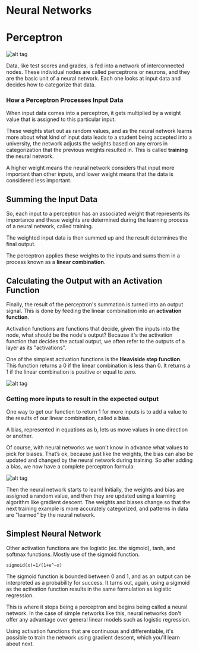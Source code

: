 # Neural Networks

# Perceptron

![alt tag](https://i.stack.imgur.com/KUvpQ.png)

Data, like test scores and grades, is fed into a network of interconnected nodes.
These individual nodes are called perceptrons or neurons, and they are the basic unit of a neural network.
Each one looks at input data and decides how to categorize that data.

### How a Perceptron Processes Input Data

When input data comes into a perceptron, it gets multiplied by a weight value that is assigned to this particular input.

These weights start out as random values, and as the neural network learns more about what kind of input data leads to a student being accepted into a university, the network adjusts the weights based on any errors in categorization that the previous weights resulted in. This is called **training** the neural network.

A higher weight means the neural network considers that input more important than other inputs, and lower weight means that the data is considered less important.

## Summing the Input Data

So, each input to a perceptron has an associated weight that represents its importance and these weights are determined during the learning process of a neural network, called training.

The weighted input data is then summed up and the result determines the final output.

The perceptron applies these weights to the inputs and sums them in a process known as a **linear combination**.

## Calculating the Output with an Activation Function

Finally, the result of the perceptron's summation is turned into an output signal. This is done by feeding the linear combination into an **activation function**.

Activation functions are functions that decide, given the inputs into the node, what should be the node's output? Because it's the activation function that decides the actual output, we often refer to the outputs of a layer as its "activations".

One of the simplest activation functions is the **Heaviside step function**. This function returns a 0 if the linear combination is less than 0. It returns a 1 if the linear combination is positive or equal to zero.

![alt tag](https://d17h27t6h515a5.cloudfront.net/topher/2017/February/5895102f_heaviside-step-function-2/heaviside-step-function-2.gif)

### Getting more inputs to result in the expected output

One way to get our function to return 1 for more inputs is to add a value to the results of our linear combination, called a **bias**.

A bias, represented in equations as b, lets us move values in one direction or another.

Of course, with neural networks we won't know in advance what values to pick for biases. That’s ok, because just like the weights, the bias can also be updated and changed by the neural network during training. So after adding a bias, we now have a complete perceptron formula:

![alt tag](https://d17h27t6h515a5.cloudfront.net/topher/2017/February/58951180_perceptron-equation-2/perceptron-equation-2.gif)

Then the neural network starts to learn! Initially, the weights and bias are assigned a random value, and then they are updated using a learning algorithm like gradient descent. The weights and biases change so that the next training example is more accurately categorized, and patterns in data are "learned" by the neural network.

## Simplest Neural Network

Other activation functions are the logistic (ex. the sigmoid), tanh, and softmax functions. Mostly use of the sigmoid function.

```sigmoid(x)=1/(1+e^−x)```

The sigmoid function is bounded between 0 and 1, and as an output can be interpreted as a probability for success. It turns out, again, using a sigmoid as the activation function results in the same formulation as logistic regression.

This is where it stops being a perceptron and begins being called a neural network. In the case of simple networks like this, neural networks don't offer any advantage over general linear models such as logistic regression.

Using activation functions that are continuous and differentiable, it's possible to train the network using gradient descent, which you'll learn about next.


